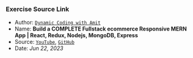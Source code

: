 ### Exercise Source Link

- Author: [`Dynamic Coding with Amit`](https://www.youtube.com/@DynamicCodingwithAmit)
- Name: **Build a COMPLETE Fullstack ecommerce Responsive MERN App | React, Redux, Nodejs, MongoDB, Express**
- Source: [`YouTube`](https://www.youtube.com/watch?v=JFCQLhSMjtM), [`GitHub`](https://github.com/IsAmitprajapati/-Build-a-COMPLETE-Fullstack-ecommerce-Responsive-MERN-App-React-Redux-Nodejs-MongoDB-Express)
- Date: *Jun 22, 2023*
